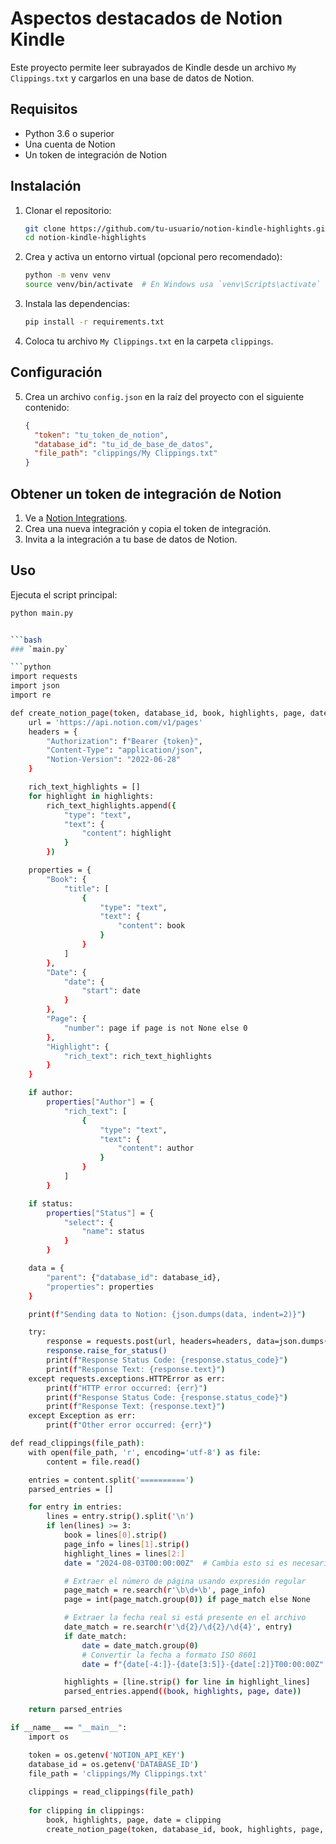 # Aspectos destacados de Notion Kindle

Este proyecto permite leer subrayados de Kindle desde un archivo `My Clippings.txt` y cargarlos en una base de datos de Notion.

## Requisitos

- Python 3.6 o superior
- Una cuenta de Notion
- Un token de integración de Notion

## Instalación

1. Clonar el repositorio:

    ```bash
    git clone https://github.com/tu-usuario/notion-kindle-highlights.git
    cd notion-kindle-highlights
    ```

2. Crea y activa un entorno virtual (opcional pero recomendado):

    ```bash
    python -m venv venv
    source venv/bin/activate  # En Windows usa `venv\Scripts\activate`
    ```

3. Instala las dependencias:

    ```bash
    pip install -r requirements.txt
    ```

4. Coloca tu archivo `My Clippings.txt` en la carpeta `clippings`.

## Configuración

5. Crea un archivo `config.json` en la raíz del proyecto con el siguiente contenido:

    ```json
    {
      "token": "tu_token_de_notion",
      "database_id": "tu_id_de_base_de_datos",
      "file_path": "clippings/My Clippings.txt"
    }
    ```

## Obtener un token de integración de Notion

1. Ve a [Notion Integrations](https://www.notion.so/my-integrations).
2. Crea una nueva integración y copia el token de integración.
3. Invita a la integración a tu base de datos de Notion.

## Uso

Ejecuta el script principal:

```bash
python main.py


```bash
### `main.py`

```python
import requests
import json
import re

def create_notion_page(token, database_id, book, highlights, page, date, author=None, status=None):
    url = 'https://api.notion.com/v1/pages'
    headers = {
        "Authorization": f"Bearer {token}",
        "Content-Type": "application/json",
        "Notion-Version": "2022-06-28"
    }

    rich_text_highlights = []
    for highlight in highlights:
        rich_text_highlights.append({
            "type": "text",
            "text": {
                "content": highlight
            }
        })

    properties = {
        "Book": {
            "title": [
                {
                    "type": "text",
                    "text": {
                        "content": book
                    }
                }
            ]
        },
        "Date": {
            "date": {
                "start": date
            }
        },
        "Page": {
            "number": page if page is not None else 0
        },
        "Highlight": {
            "rich_text": rich_text_highlights
        }
    }

    if author:
        properties["Author"] = {
            "rich_text": [
                {
                    "type": "text",
                    "text": {
                        "content": author
                    }
                }
            ]
        }

    if status:
        properties["Status"] = {
            "select": {
                "name": status
            }
        }

    data = {
        "parent": {"database_id": database_id},
        "properties": properties
    }

    print(f"Sending data to Notion: {json.dumps(data, indent=2)}")

    try:
        response = requests.post(url, headers=headers, data=json.dumps(data))
        response.raise_for_status()
        print(f"Response Status Code: {response.status_code}")
        print(f"Response Text: {response.text}")
    except requests.exceptions.HTTPError as err:
        print(f"HTTP error occurred: {err}")
        print(f"Response Status Code: {response.status_code}")
        print(f"Response Text: {response.text}")
    except Exception as err:
        print(f"Other error occurred: {err}")

def read_clippings(file_path):
    with open(file_path, 'r', encoding='utf-8') as file:
        content = file.read()

    entries = content.split('==========')
    parsed_entries = []

    for entry in entries:
        lines = entry.strip().split('\n')
        if len(lines) >= 3:
            book = lines[0].strip()
            page_info = lines[1].strip()
            highlight_lines = lines[2:]
            date = "2024-08-03T00:00:00Z"  # Cambia esto si es necesario

            # Extraer el número de página usando expresión regular
            page_match = re.search(r'\b\d+\b', page_info)
            page = int(page_match.group(0)) if page_match else None

            # Extraer la fecha real si está presente en el archivo
            date_match = re.search(r'\d{2}/\d{2}/\d{4}', entry)
            if date_match:
                date = date_match.group(0)
                # Convertir la fecha a formato ISO 8601
                date = f"{date[-4:]}-{date[3:5]}-{date[:2]}T00:00:00Z"

            highlights = [line.strip() for line in highlight_lines]
            parsed_entries.append((book, highlights, page, date))

    return parsed_entries

if __name__ == "__main__":
    import os

    token = os.getenv('NOTION_API_KEY')
    database_id = os.getenv('DATABASE_ID')
    file_path = 'clippings/My Clippings.txt'
    
    clippings = read_clippings(file_path)
    
    for clipping in clippings:
        book, highlights, page, date = clipping
        create_notion_page(token, database_id, book, highlights, page, date)
